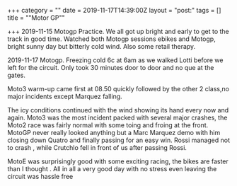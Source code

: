 +++
category = ""
date = 2019-11-17T14:39:00Z
layout = "post:"
tags = []
title = "\"Motor GP\""

+++
2019-11-15 Motogp Practice. We all got up bright and early to get to the track in good time. Watched both Motogp sessions ebikes and Motogp, bright sunny day but bitterly cold wind. Also some retail therapy.

2019-11-17 Motogp. Freezing cold 6c at 6am as we walked Lotti before we left for the circuit. Only took 30 minutes door to door and no que at the gates.

Moto3 warm-up came first at 08.50 quickly followed by the other 2 class,no major incidents except Marquez falling.

The icy conditions continued with the wind showing its hand every now and again. Moto3 was the most incident packed with several major crashes, the Moto2 race was fairly normal with some toing and froing at the front. MotoGP never really looked anything but a Marc Marquez demo with him closing down Quatro and finally passing for an easy win. Rossi managed not to crash , while Crutchlo fell in front of us after passing Rossi.

MotoE was surprisingly good with some exciting racing, the bikes are faster than I thought . All in all a very good day with no stress even leaving the circuit was hassle free